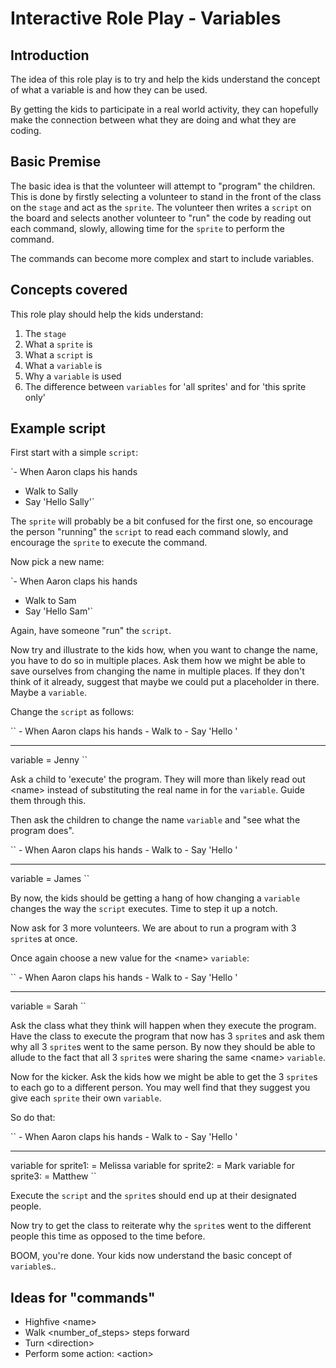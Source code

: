 # Interactive Role Play - Variables

## Introduction

The idea of this role play is to try and help the kids understand the concept of what a variable is and how they can be used.

By getting the kids to participate in a real world activity, they can hopefully make the connection between what they are doing and what they are coding.

## Basic Premise

The basic idea is that the volunteer will attempt to "program" the children. This is done by firstly selecting a volunteer to stand in the front of the class on the `stage` and act as the `sprite`. The volunteer then writes a `script` on the board and selects another volunteer to "run" the code by reading out each command, slowly, allowing time for the `sprite` to perform the command.

The commands can become more complex and start to include variables.

## Concepts covered

This role play should help the kids understand:

  1. The `stage`
  2. What a `sprite` is
  3. What a `script` is
  4. What a `variable` is
  5. Why a `variable` is used
  6. The difference between `variables` for 'all sprites' and for 'this sprite only'

## Example script

First start with a simple `script`:

`- When Aaron claps his hands
- Walk to Sally
- Say 'Hello Sally'`

The `sprite` will probably be a bit confused for the first one, so encourage the person "running" the `script` to read each command slowly, and encourage the `sprite` to execute the command.

Now pick a new name:

`- When Aaron claps his hands
- Walk to Sam
- Say 'Hello Sam'`

Again, have someone "run" the `script`.

Now try and illustrate to the kids how, when you want to change the name, you have to do so in multiple places. Ask them how we might be able to save ourselves from changing the name in multiple places. If they don't think of it already, suggest that maybe we could put a placeholder in there. Maybe a `variable`.

Change the `script` as follows:

`` - When Aaron claps his hands - Walk to <name> - Say 'Hello <name>'

* * *

variable <name> = Jenny ``

Ask a child to 'execute' the program. They will more than likely read out \<name\> instead of substituting the real name in for the `variable`. Guide them through this.

Then ask the children to change the name `variable` and "see what the program does".

`` - When Aaron claps his hands - Walk to <name> - Say 'Hello <name>'

* * *

variable <name> = James ``

By now, the kids should be getting a hang of how changing a `variable` changes the way the `script` executes. Time to step it up a notch.

Now ask for 3 more volunteers. We are about to run a program with 3 `sprite`s at once.

Once again choose a new value for the \<name\> `variable`:

`` - When Aaron claps his hands - Walk to <name> - Say 'Hello <name>'

* * *

variable <name> = Sarah ``

Ask the class what they think will happen when they execute the program. Have the class to execute the program that now has 3 `sprite`s and ask them why all 3 `sprite`s went to the same person. By now they should be able to allude to the fact that all 3 `sprite`s were sharing the same \<name\> `variable`.

Now for the kicker. Ask the kids how we might be able to get the 3 `sprite`s to each go to a different person. You may well find that they suggest you give each `sprite` their own `variable`.

So do that:

`` - When Aaron claps his hands - Walk to <name> - Say 'Hello <name>'

* * *

variable for sprite1: <name> = Melissa variable for sprite2: <name> = Mark variable for sprite3: <name> = Matthew ``

Execute the `script` and the `sprite`s should end up at their designated people.

Now try to get the class to reiterate why the `sprite`s went to the different people this time as opposed to the time before.

BOOM, you're done. Your kids now understand the basic concept of `variable`s..

## Ideas for "commands"

- Highfive \<name\>
- Walk \<number_of_steps\> steps forward
- Turn \<direction\>
- Perform some action: \<action\>
